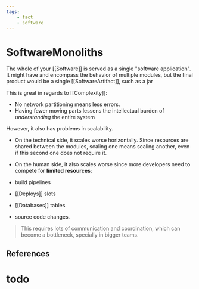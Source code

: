 ```yaml
---
tags:
    - fact
    - software
---
```

# SoftwareMonoliths

The whole of your [[Software]] is served as a single "software application". It might have and encompass the behavior of multiple modules, but the final product would be a single [[SoftwareArtifact]], such as a jar

This is great in regards to [[Complexity]]:

* No network partitioning means less errors.
* Having fewer moving parts lessens the intellectual burden of *understanding* the entire system

However, it also has problems in scalability.

* On the technical side, it scales worse horizontally. Since resources are shared between the modules, scaling one means scaling another, even if this second one does not require it.
* On the human side, it also scales worse since more developers need to compete for __limited resources__:

* build pipelines
* [[Deploys]] slots
* [[Databases]] tables
* source code changes.

> This requires lots of communication and coordination,  which can become a bottleneck, specially in bigger teams.

## References

# todo
